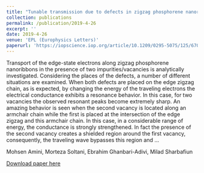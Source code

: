 ```yaml
---
title: "Tunable transmission due to defects in zigzag phosphorene nanoribbons"
collection: publications
permalink: /publication/2019-4-26
excerpt: ''
date: 2019-4-26
venue: 'EPL (Europhysics Letters)'
paperurl: 'https://iopscience.iop.org/article/10.1209/0295-5075/125/67001/meta'
---
```

Transport of the edge-state electrons along zigzag phosphorene nanoribbons in the presence of two impurities/vacancies is analytically investigated. Considering the places of the defects, a number of different situations are examined. When both defects are placed on the edge zigzag chain, as is expected, by changing the energy of the traveling electrons the electrical conductance exhibits a resonance behavior. In this case, for two vacancies the observed resonant peaks become extremely sharp. An amazing behavior is seen when the second vacancy is located along an armchair chain while the first is placed at the intersection of the edge zigzag and this armchair chain. In this case, in a considerable range of energy, the conductance is strongly strengthened. In fact the presence of the second vacancy creates a shielded region around the first vacancy, consequently, the traveling wave bypasses this region and …

Mohsen Amini, Morteza Soltani, Ebrahim Ghanbari-Adivi, Milad Sharbafiun

[Download paper here](https://iopscience.iop.org/article/10.1209/0295-5075/125/67001/meta)
